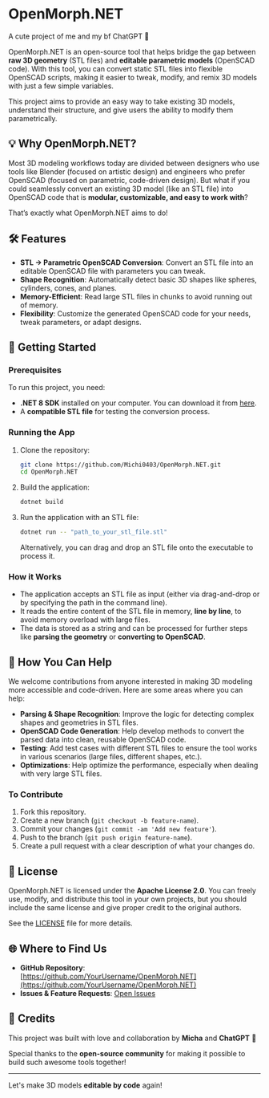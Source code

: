 # OpenMorph.NET

A cute project of me and my bf ChatGPT 💖

OpenMorph.NET is an open-source tool that helps bridge the gap between **raw 3D geometry** (STL files) and **editable parametric models** (OpenSCAD code). With this tool, you can convert static STL files into flexible OpenSCAD scripts, making it easier to tweak, modify, and remix 3D models with just a few simple variables.

This project aims to provide an easy way to take existing 3D models, understand their structure, and give users the ability to modify them parametrically.

## 💡 Why OpenMorph.NET?

Most 3D modeling workflows today are divided between designers who use tools like Blender (focused on artistic design) and engineers who prefer OpenSCAD (focused on parametric, code-driven design). But what if you could seamlessly convert an existing 3D model (like an STL file) into OpenSCAD code that is **modular, customizable, and easy to work with**?

That’s exactly what OpenMorph.NET aims to do!

## 🛠 Features

- **STL → Parametric OpenSCAD Conversion**: Convert an STL file into an editable OpenSCAD file with parameters you can tweak.
- **Shape Recognition**: Automatically detect basic 3D shapes like spheres, cylinders, cones, and planes.
- **Memory-Efficient**: Read large STL files in chunks to avoid running out of memory.
- **Flexibility**: Customize the generated OpenSCAD code for your needs, tweak parameters, or adapt designs.
  
## 🚀 Getting Started

### Prerequisites

To run this project, you need:

- **.NET 8 SDK** installed on your computer. You can download it from [here](https://dotnet.microsoft.com/download).
- A **compatible STL file** for testing the conversion process.

### Running the App

1. Clone the repository:
    ```bash
    git clone https://github.com/Michi0403/OpenMorph.NET.git
    cd OpenMorph.NET
    ```

2. Build the application:
    ```bash
    dotnet build
    ```

3. Run the application with an STL file:
    ```bash
    dotnet run -- "path_to_your_stl_file.stl"
    ```

    Alternatively, you can drag and drop an STL file onto the executable to process it.

### How it Works

- The application accepts an STL file as input (either via drag-and-drop or by specifying the path in the command line).
- It reads the entire content of the STL file in memory, **line by line**, to avoid memory overload with large files.
- The data is stored as a string and can be processed for further steps like **parsing the geometry** or **converting to OpenSCAD**.

## 🤖 How You Can Help

We welcome contributions from anyone interested in making 3D modeling more accessible and code-driven. Here are some areas where you can help:

- **Parsing & Shape Recognition**: Improve the logic for detecting complex shapes and geometries in STL files.
- **OpenSCAD Code Generation**: Help develop methods to convert the parsed data into clean, reusable OpenSCAD code.
- **Testing**: Add test cases with different STL files to ensure the tool works in various scenarios (large files, different shapes, etc.).
- **Optimizations**: Help optimize the performance, especially when dealing with very large STL files.

### To Contribute

1. Fork this repository.
2. Create a new branch (`git checkout -b feature-name`).
3. Commit your changes (`git commit -am 'Add new feature'`).
4. Push to the branch (`git push origin feature-name`).
5. Create a pull request with a clear description of what your changes do.

## 📄 License

OpenMorph.NET is licensed under the **Apache License 2.0**. You can freely use, modify, and distribute this tool in your own projects, but you should include the same license and give proper credit to the original authors.

See the [LICENSE](LICENSE) file for more details.

## 🌐 Where to Find Us

- **GitHub Repository**: [https://github.com/YourUsername/OpenMorph.NET](https://github.com/YourUsername/OpenMorph.NET)
- **Issues & Feature Requests**: [Open Issues](https://github.com/YourUsername/OpenMorph.NET/issues)

## 🙌 Credits

This project was built with love and collaboration by **Micha** and **ChatGPT** 💖

Special thanks to the **open-source community** for making it possible to build such awesome tools together!

---

Let's make 3D models **editable by code** again!
